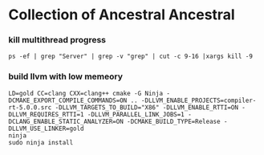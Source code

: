 # Collection of Ancestral Ancestral 



### kill multithread progress

```shell
ps -ef | grep "Server" | grep -v "grep" | cut -c 9-16 |xargs kill -9
```


### build llvm with low memeory

```shell
LD=gold CC=clang CXX=clang++ cmake -G Ninja -DCMAKE_EXPORT_COMPILE_COMMANDS=ON .. -DLLVM_ENABLE_PROJECTS=compiler-rt-5.0.0.src -DLLVM_TARGETS_TO_BUILD="X86" -DLLVM_ENABLE_RTTI=ON -DLLVM_REQUIRES_RTTI=1 -DLLVM_PARALLEL_LINK_JOBS=1 -DCLANG_ENABLE_STATIC_ANALYZER=ON -DCMAKE_BUILD_TYPE=Release -DLLVM_USE_LINKER=gold
ninja
sudo ninja install
```




